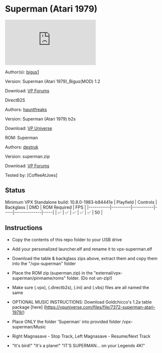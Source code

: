 # Superman (Atari 1979)
![Table Preview](https://www.vpforums.org/index.php?app=downloads&module=display&section=screenshot&record=118791&id=18560&full=1)

Author(s): [bigus1](https://www.vpforums.org/index.php?showuser=107629)
  
Version:  Superman (Atari 1979)_Bigus(MOD) 1.2

Download:  [VP Forums](https://www.vpforums.org/index.php?app=downloads&showfile=18560)

DirectB2S

Authors: [hauntfreaks](https://vpuniverse.com/profile/5216-hauntfreaks/)

Version: Superman (Atari 1979) b2s

Download: [VP Universe](https://vpuniverse.com/files/file/7422-superman-atari-1979-b2s/)


ROM: Superman

Authors: [destruk](https://www.vpforums.org/index.php?showuser=5)

Version: superman.zip

Download: [VP Forums](https://www.vpforums.org/index.php?app=downloads&showfile=181)


Tested by:
[CoffeeAtJoes]

## Status 

Minimum VPX Standalone build: 10.8.0-1983-b84441e
| Playfield | Controls | Backglass | DMD | ROM Required | FPS | 
|-----------|----------|-----------|-----|--------------|-----|
| :white_check_mark: | :white_check_mark: | :white_check_mark: | :white_check_mark: | :white_check_mark: | 50 |

## Instructions

- Copy the contents of this repo folder to your USB drive
- Add your personalized launcher.elf and rename it to vpx-superman.elf
- Download the table & backglass zips above, extract them and copy them into the "/vpx-superman" folder
- Place the ROM zip (superman.zip) in the "external/vpx-superman/pinmame/roms" folder. (Do not un-zip!)
- Make sure (.vpx), (.directb2s), (.ini) and (.vbs) files are all named the same

- OPTIONAL MUSIC INSTRUCTIONS: Download Goldchicco's 1.2a table package [here] (https://vpuniverse.com/files/file/7372-superman-atari-1979/)
- Place ONLY the folder 'Superman' into provided folder /vpx-superman/Music
- Right Magnasave - Stop Track, Left Magnasave - Resume/Next Track

- "It's bird!" "It's a plane!" "IT'S SUPERMAN... on your Legends 4K!"
